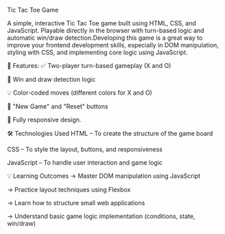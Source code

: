 Tic Tac Toe Game

A simple, interactive Tic Tac Toe game built using HTML, CSS, and JavaScript. Playable directly in the browser with turn-based logic and automatic win/draw detection.Developing this game is a great way to improve your frontend development skills, especially in DOM manipulation, styling with CSS, and implementing core logic using JavaScript.

🧠 Features:
✅ Two-player turn-based gameplay (X and O)

🎯 Win and draw detection logic

💡 Color-coded moves (different colors for X and O)

🔄 "New Game" and "Reset" buttons

📱 Fully responsive design.

🛠️ Technologies Used
HTML – To create the structure of the game board

CSS – To style the layout, buttons, and responsiveness

JavaScript – To handle user interaction and game logic

💡 Learning Outcomes
-> Master DOM manipulation using JavaScript

-> Practice layout techniques using Flexbox

-> Learn how to structure small web applications

-> Understand basic game logic implementation (conditions, state, win/draw)
